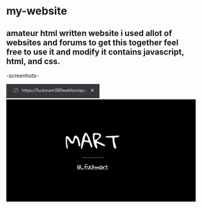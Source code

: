# my-website
amateur html written website
i used allot of websites and forums to get this together
feel free to use it and modify it
contains
javascript, html, and css.
--------------------------------------------------------
-screenhots-

![](screenshots/title_animation.gif)
![](screenshots/h1_animation.gif)
